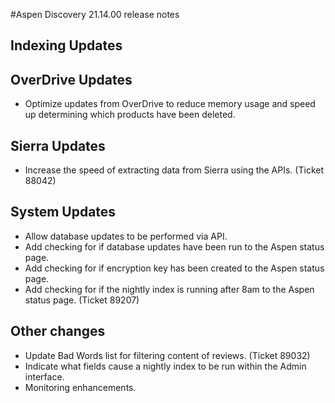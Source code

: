 #Aspen Discovery 21.14.00 release notes
## Indexing Updates

## OverDrive Updates
- Optimize updates from OverDrive to reduce memory usage and speed up determining which products have been deleted.  

## Sierra Updates
- Increase the speed of extracting data from Sierra using the APIs. (Ticket 88042)

## System Updates
- Allow database updates to be performed via API. 
- Add checking for if database updates have been run to the Aspen status page.
- Add checking for if encryption key has been created to the Aspen status page.  
- Add checking for if the nightly index is running after 8am to the Aspen status page. (Ticket 89207)

## Other changes
- Update Bad Words list for filtering content of reviews.  (Ticket 89032)
- Indicate what fields cause a nightly index to be run within the Admin interface. 
- Monitoring enhancements. 
